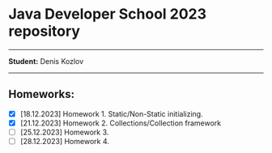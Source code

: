 # Java Developer School 2023 repository

---

**Student:** Denis Kozlov

---

## Homeworks:

- [x] [18.12.2023] Homework 1. Static/Non-Static initializing.
- [x] [21.12.2023] Homework 2. Collections/Collection framework
- [ ] [25.12.2023] Homework 3.
- [ ] [28.12.2023] Homework 4.
